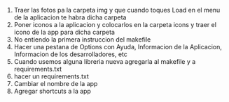 1. Traer las fotos pa la carpeta img y que cuando toques Load en el menu de la aplicacion te habra dicha carpeta
2. Poner iconos a la aplicacion y colocarlos en la carpeta icons y traer el icono de la app para dicha carpeta
3. No entiendo la primera instruccion del makefile
4. Hacer una pestana de Options con Ayuda, Informacion de la Aplicacion, Informacion de los desarrolladores, etc
5. Cuando usemos alguna libreria nueva agregarla al makefile y a requirements.txt
7. hacer un requirements.txt
8. Cambiar el nombre de la app
9. Agregar shortcuts a la app
